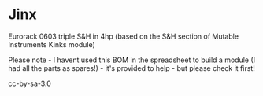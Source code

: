 # Jinx
Eurorack 0603 triple S&amp;H in 4hp (based on the S&H section of Mutable Instruments Kinks module)

Please note - I havent used this BOM in the spreadsheet to build a module (I had all the parts as spares!) - it's provided to help - but please check it first!

cc-by-sa-3.0
